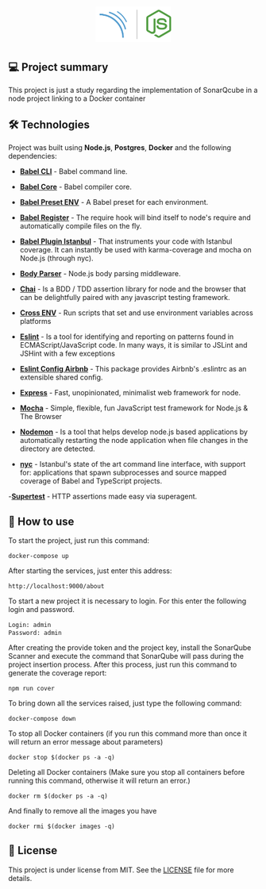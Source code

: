 <h1 align="center">
    <img width="30%"  alt="Icon Repo" title="
SonarQube with Node" src="./app/assets/repository/icon-repo-sonarnode.svg" />
</h1>

## 💻 Project summary

This project is just a study regarding the implementation of SonarQcube in a node project linking to a Docker container

## 🛠 Technologies

Project was built using **Node.js**, **Postgres**, **Docker** and the following dependencies:

- **[Babel CLI](https://www.npmjs.com/package/apollo-server-express)** - Babel command line.

- **[Babel Core](https://www.npmjs.com/package/@babel/core)** - Babel compiler core.

- **[Babel Preset ENV](https://www.npmjs.com/package/@babel/preset-env)** - A Babel preset for each environment.

- **[Babel Register](https://www.npmjs.com/package/@babel/core)** - The require hook will bind itself to node's require and automatically compile files on the fly.

- **[Babel Plugin Istanbul](https://www.npmjs.com/package/babel-plugin-istanbul/v/6.1.1)** - That instruments your code with Istanbul coverage. It can instantly be used with karma-coverage and mocha on Node.js (through nyc).

- **[Body Parser](https://www.npmjs.com/package/body-parser)** - Node.js body parsing middleware.

- **[Chai](https://www.npmjs.com/package/chai)** - Is a BDD / TDD assertion library for node and the browser that can be delightfully paired with any javascript testing framework.

- **[Cross ENV](https://www.npmjs.com/package/cross-env)** - Run scripts that set and use environment variables across platforms

- **[Eslint](https://www.npmjs.com/package/eslint)** - Is a tool for identifying and reporting on patterns found in ECMAScript/JavaScript code. In many ways, it is similar to JSLint and JSHint with a few exceptions

- **[Eslint Config Airbnb](https://www.npmjs.com/package/eslint-config-airbnb)** - This package provides Airbnb's .eslintrc as an extensible shared config.

- **[Express](https://www.npmjs.com/package/express)** - Fast, unopinionated, minimalist web framework for node.

- **[Mocha](https://www.npmjs.com/package/mocha)** - Simple, flexible, fun JavaScript test framework for Node.js & The Browser

- **[Nodemon](https://www.npmjs.com/package/nodemon)** - Is a tool that helps develop node.js based applications by automatically restarting the node application when file changes in the directory are detected.

- **[nyc](https://www.npmjs.com/package/nyc)** - Istanbul's state of the art command line interface, with support for: applications that spawn subprocesses and source mapped coverage of Babel and TypeScript projects.

-**[Supertest](https://www.npmjs.com/package/supertest)** - HTTP assertions made easy via superagent.

## 📑 How to use

To start the project, just run this command:

```
docker-compose up
```

After starting the services, just enter this address:

```
http://localhost:9000/about
```

To start a new project it is necessary to login. For this enter the following login and password.

```
Login: admin
Password: admin
```

After creating the provide token and the project key, install the SonarQube Scanner and execute the command that SonarQube will pass during the project insertion process. After this process, just run this command to generate the coverage report:

```
npm run cover
```

To bring down all the services raised, just type the following command:

```
docker-compose down
```

To stop all Docker containers (if you run this command more than once it will return an error message about parameters)

```
docker stop $(docker ps -a -q)
```

Deleting all Docker containers (Make sure you stop all containers before running this command, otherwise it will return an error.)

```
docker rm $(docker ps -a -q)
```

And finally to remove all the images you have

```
docker rmi $(docker images -q)
```

## 📖 License

This project is under license from MIT. See the [LICENSE](LICENSE.md) file for more details.

